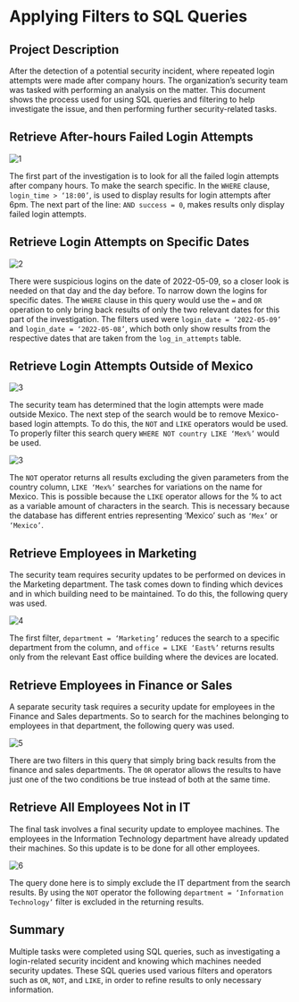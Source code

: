 # Applying Filters to SQL Queries

## Project Description
After the detection of a potential security incident, where repeated login attempts were made after company hours. The organization’s security team was tasked with performing an analysis on the matter. This document shows the process used for using SQL queries and filtering to help investigate the issue, and then performing further security-related tasks.

## Retrieve After-hours Failed Login Attempts

![1](https://github.com/RafUrera/Applying-Filters-to-SQL-Queries/assets/161657613/dd806626-ed08-40c6-b9fe-68844b32463a)

The first part of the investigation is to look for all the failed login attempts after company hours. 
To make the search specific. In the `WHERE` clause,  `login_time > ‘18:00’`, is used to display results for login attempts after 6pm. The next part of the line: `AND success = 0`, makes results only display failed login attempts. 

## Retrieve Login Attempts on Specific Dates

![2](https://github.com/RafUrera/Applying-Filters-to-SQL-Queries/assets/161657613/f5f33af2-af05-4a36-b051-e60537e5a91b)

There were suspicious logins on the date of 2022-05-09, so a closer look is needed on that day and the day before.  To narrow down the logins for specific dates. The `WHERE` clause in this query would use the `=` and `OR` operation to only bring back results of only the two relevant dates for this part of the investigation. The filters used were `login_date = ‘2022-05-09’` and `login_date = ‘2022-05-08’`, which both only show results from the respective dates that are taken from the `log_in_attempts` table.

## Retrieve Login Attempts Outside of Mexico

![3](https://github.com/RafUrera/Applying-Filters-to-SQL-Queries/assets/161657613/d7bce437-146a-440a-93d8-6fe2cc92d3fd)

The security team has determined that the login attempts were made outside Mexico. The next step of the search would be to remove Mexico-based login attempts. To do this, the `NOT` and `LIKE` operators would be used. To properly filter this search query `WHERE NOT country LIKE ‘Mex%’` would be used.

![3](https://github.com/RafUrera/Applying-Filters-to-SQL-Queries/assets/161657613/d7bce437-146a-440a-93d8-6fe2cc92d3fd)

The `NOT` operator returns all results excluding the given parameters from the country column, `LIKE ‘Mex%’` searches for variations on the name for Mexico. This is possible because the `LIKE` operator allows for the % to act as a variable amount of characters in the search. This is necessary because the database has different entries representing ‘Mexico’ such as `‘Mex’` or `‘Mexico’`.

## Retrieve Employees in Marketing

The security team requires security updates to be performed on devices in the Marketing department. The task comes down to finding which devices and in which building need to be maintained. To do this, the following query was used. 

![4](https://github.com/RafUrera/Applying-Filters-to-SQL-Queries/assets/161657613/7c3ad7f5-5b85-4a7d-8cec-c6b4cff908fb)

The first filter, `department = ‘Marketing’` reduces the search to a specific department from the column, and `office = LIKE ‘East%’` returns results only from the relevant East office building where the devices are located. 

## Retrieve Employees in Finance or Sales

A separate security task requires a security update for employees in the Finance and Sales departments. So to search for the machines belonging to employees in that department, the following query was used.

![5](https://github.com/RafUrera/Applying-Filters-to-SQL-Queries/assets/161657613/52679004-c752-4a22-8d58-166614ccec14)

There are two filters in this query that simply bring back results from the finance and sales departments.  The `OR` operator allows the results to have just one of the two conditions be true instead of both at the same time.

## Retrieve All Employees Not in IT

The final task involves a final security update to employee machines. The employees in the Information Technology department have already updated their machines. So this update is to be done for all other employees. 

![6](https://github.com/RafUrera/Applying-Filters-to-SQL-Queries/assets/161657613/e185aff4-d6a2-454b-8b7e-8b6a97621358)

The query done here is to simply exclude the IT department from the search results. By using the `NOT` operator the following `department = ‘Information Technology’` filter is excluded in the returning results. 

## Summary

Multiple tasks were completed using SQL queries, such as investigating a login-related security incident and knowing which machines needed security updates. These SQL queries used various filters and operators such as `OR`, `NOT`, and `LIKE`, in order to refine results to only necessary information.
